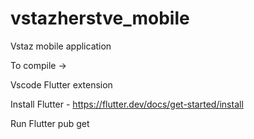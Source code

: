 # vstazherstve_mobile

Vstaz mobile application  

To compile ->

Vscode Flutter extension 

Install Flutter - https://flutter.dev/docs/get-started/install

Run Flutter pub get
